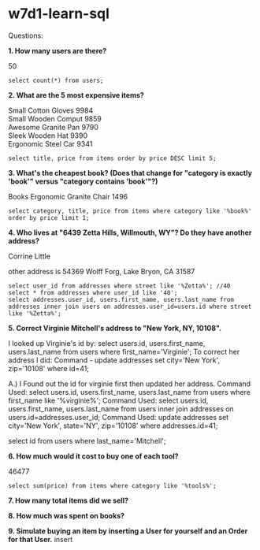 # w7d1-learn-sql

Questions:

**1.  How many users are there?**

50
```
select count(*) from users;
```
**2.  What are the 5 most expensive items?**


Small Cotton Gloves  9984      
Small Wooden Comput  9859      
Awesome Granite Pan  9790      
Sleek Wooden Hat     9390      
Ergonomic Steel Car  9341 

```
select title, price from items order by price DESC limit 5;
```


**3.  What's the cheapest book? (Does that change for "category is exactly 'book'" versus "category contains 'book'"?)**
 

Books       Ergonomic Granite Chair  1496 
```
select category, title, price from items where category like '%book%' order by price limit 1;
```

**4.  Who lives at "6439 Zetta Hills, Willmouth, WY"? Do they have another address?**

Corrine Little

other address is 54369 Wolff Forg, Lake Bryon, CA 31587
```
select user_id from addresses where street like '%Zetta%'; //40
select * from addresses where user_id like '40';  
select addresses.user_id, users.first_name, users.last_name from addresses inner join users on addresses.user_id=users.id where street like '%Zetta%';
```

**5.  Correct Virginie Mitchell's address to "New York, NY, 10108".**

I looked up Virginie's id by: select users.id, users.first_name, users.last_name from users where first_name='Virginie'; To correct her address I did: Command - update addresses set city='New York', zip='10108' where id=41;

A.) I Found out the id for virginie first then updated her address. Command Used: select users.id, users.first_name, users.last_name from users where first_name like '%virginie%'; Command Used: select users.id, users.first_name, users.last_name from users inner join addresses on users.id=addresses.user_id; Command Used: update addresses set city='New York', state='NY', zip='10108' where addresses.id=41;

 select id from users where last_name='Mitchell';


**6. How much would it cost to buy one of each tool?**

46477 
```
select sum(price) from items where category like '%tools%';
```

**7. How many total items did we sell?**



**8. How much was spent on books?**



**9. Simulate buying an item by inserting a User for yourself and an Order for that User.**
insert

